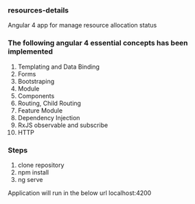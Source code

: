 ### resources-details
Angular 4 app for manage resource allocation status

### The following angular 4 essential concepts has been implemented

1. Templating and Data Binding
2. Forms
3. Bootstraping
4. Module
5. Components
6. Routing, Child Routing
7. Feature Module
8. Dependency Injection
9. RxJS observable and subscribe
10. HTTP

### Steps

1. clone repository
2. npm install
3. ng serve

Application will run in the below url
localhost:4200 
